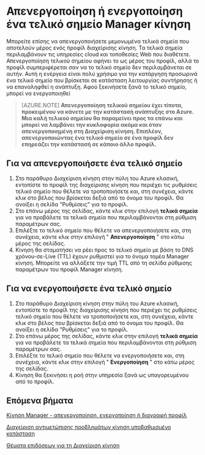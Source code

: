 <properties
   pageTitle="Απενεργοποίηση ή ενεργοποίηση ένα τελικό σημείο Manager κίνηση | Microsoft Azure"
   description="Σε αυτό το άρθρο θα σας βοηθήσει, απενεργοποίηση ή ενεργοποίηση τα τελικά σημεία σας κίνηση Διαχείριση προφίλ."
   services="traffic-manager"
   documentationCenter="na"
   authors="sdwheeler"
   manager="carmonm"
   editor="tysonn" />
<tags
   ms.service="traffic-manager"
   ms.devlang="na"
   ms.topic="article"
   ms.tgt_pltfrm="na"
   ms.workload="infrastructure-services"
   ms.date="10/18/2016"
   ms.author="sewhee" />
<!-- repub for nofollow -->

# <a name="disable-or-enable-a-traffic-manager-endpoint"></a>Απενεργοποίηση ή ενεργοποίηση ένα τελικό σημείο Manager κίνηση

Μπορείτε επίσης να απενεργοποιήσετε μεμονωμένα τελικά σημεία που αποτελούν μέρος ενός προφίλ διαχείρισης κίνηση. Τα τελικά σημεία περιλαμβάνουν τις υπηρεσίες cloud και τοποθεσίες Web που διαθέτετε. Απενεργοποίηση τελικού σημείου αφήνει το ως μέρος του προφίλ, αλλά το προφίλ συμπεριφέρεται σαν να το τελικό σημείο δεν περιλαμβάνεται σε αυτήν. Αυτή η ενέργεια είναι πολύ χρήσιμο για την κατάργηση προσωρινά ένα τελικό σημείο που βρίσκεται σε κατάσταση λειτουργίας συντήρησης ή να επαναληφθεί η ανάπτυξη. Αφού ξεκινήσετε ξανά το τελικό σημείο, μπορεί να ενεργοποιηθεί

>[AZURE.NOTE] **Απενεργοποίηση τελικού σημείου έχει τίποτα, προκειμένου να κάνετε με την κατάστασή ανάπτυξης στο Azure. Μια καλή τελικού σημείου θα παραμείνει προς τα επάνω και μπορεί να λαμβάνει την κυκλοφορία ακόμα και όταν απενεργοποιημένη στη Διαχείριση κίνηση. Επιπλέον, απενεργοποιώντας ένα τελικό σημείο σε ένα προφίλ δεν επηρεάζει την κατάστασή σε κάποιο άλλο προφίλ.**

## <a name="to-disable-an-endpoint"></a>Για να απενεργοποιήσετε ένα τελικό σημείο

1. Στο παράθυρο Διαχείριση κίνηση στην πύλη του Azure κλασική, εντοπίστε το προφίλ της διαχείρισης κίνηση που περιέχει τις ρυθμίσεις τελικό σημείο που θέλετε να τροποποιήσετε και, στη συνέχεια, κάντε κλικ στο βέλος που βρίσκεται δεξιά από το όνομα του προφίλ. Θα ανοίξει η σελίδα "Ρυθμίσεις" για το προφίλ.
1. Στο επάνω μέρος της σελίδας, κάντε κλικ στην επιλογή **τελικά σημεία** για να προβάλετε τα τελικά σημεία που περιλαμβάνονται στη ρύθμιση παραμέτρων σας.
1. Επιλέξτε το τελικό σημείο που θέλετε να απενεργοποιήσετε και, στη συνέχεια, κάντε κλικ στην επιλογή " **Απενεργοποίηση** " στο κάτω μέρος της σελίδας.
1. Κίνηση θα σταματήσει να ρέει προς το τελικό σημείο με βάση το DNS χρόνου-σε-Live (TTL) έχουν ρυθμιστεί για το όνομα τομέα Manager κίνηση. Μπορείτε να αλλάξετε την τιμή TTL από τη σελίδα ρύθμισης παραμέτρων του προφίλ Manager κίνηση.

## <a name="to-enable-an-endpoint"></a>Για να ενεργοποιήσετε ένα τελικό σημείο


1. Στο παράθυρο Διαχείριση κίνηση στην πύλη του Azure κλασική, εντοπίστε το προφίλ της διαχείρισης κίνηση που περιέχει τις ρυθμίσεις τελικό σημείο που θέλετε να τροποποιήσετε και, στη συνέχεια, κάντε κλικ στο βέλος που βρίσκεται δεξιά από το όνομα του προφίλ. Θα ανοίξει η σελίδα "Ρυθμίσεις" για το προφίλ.
1. Στο επάνω μέρος της σελίδας, κάντε κλικ στην επιλογή **τελικά σημεία** για να προβάλετε τα τελικά σημεία που περιλαμβάνονται στη ρύθμιση παραμέτρων σας.
1. Επιλέξτε το τελικό σημείο που θέλετε να ενεργοποιήσετε και, στη συνέχεια, κάντε κλικ στην επιλογή " **Ενεργοποίηση** " στο κάτω μέρος της σελίδας.
1. Κίνηση θα ξεκινήσει η ροή στην υπηρεσία ξανά ως υπαγορευμένου από το προφίλ.

## <a name="next-steps"></a>Επόμενα βήματα

[Κίνηση Manager - απενεργοποίηση, ενεργοποίηση ή διαγραφή προφίλ](disable-enable-or-delete-a-profile.md)

[Διαχείριση αντιμετώπισης προβλημάτων κίνηση υποβαθμισμένο κατάσταση](traffic-manager-troubleshooting-degraded.md)

[Θέματα επιδόσεων για τη Διαχείριση κίνηση](traffic-manager-performance-considerations.md)
